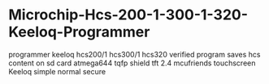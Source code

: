 # Microchip-Hcs-200-1-300-1-320-Keeloq-Programmer

programmer keeloq hcs200/1 hcs300/1 hcs320
verified program saves hcs content on sd card
atmega644 tqfp
shield tft 2.4 mcufriends touchscreen
Keeloq simple normal secure
